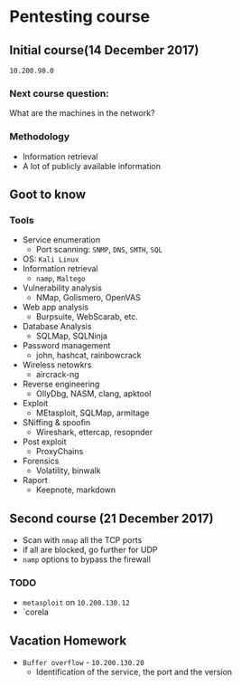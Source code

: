 # Pentesting course

## Initial course(14 December 2017)
`10.200.98.0`

### Next course question:
What are the machines in the network?

### Methodology

* Information retrieval
* A lot of publicly available information

## Goot to know

### Tools
* Service enumeration
  * Port scanning: `SNMP`, `DNS`, `SMTH`, `SQL`
* OS: `Kali Linux`
* Information retrieval
  * `namp`, `Maltego`
* Vulnerability analysis
  * NMap, Golismero, OpenVAS
* Web app analysis
  * Burpsuite, WebScarab, etc.
* Database Analysis
  * SQLMap, SQLNinja
* Password management
  * john, hashcat, rainbowcrack
* Wireless netowkrs
  * aircrack-ng
* Reverse engineering
  * OllyDbg, NASM, clang, apktool
* Exploit
  * MEtasploit, SQLMap, armitage
* SNiffing & spoofin
  * Wireshark, ettercap, resopnder
* Post exploit
  * ProxyChains
* Forensics
  * Volatility, binwalk
* Raport
  * Keepnote, markdown

## Second course (21 December 2017)

- Scan with `nmap` all the TCP ports
- if all are blocked, go further for UDP
- `namp` options to bypass the firewall

### TODO
- `metasploit` on `10.200.130.12`
- `corela

## Vacation Homework
- `Buffer overflow` - `10.200.130.20`
  - Identification of the service, the port and the version

